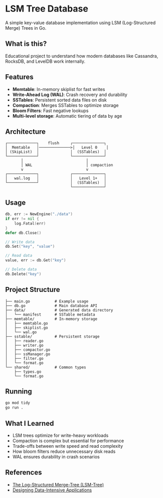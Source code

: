 # LSM Tree Database

A simple key-value database implementation using LSM (Log-Structured Merge) Trees in Go.

## What is this?

Educational project to understand how modern databases like Cassandra, RocksDB, and LevelDB work internally.

## Features

- **Memtable**: In-memory skiplist for fast writes
- **Write-Ahead Log (WAL)**: Crash recovery and durability
- **SSTables**: Persistent sorted data files on disk
- **Compaction**: Merges SSTables to optimize storage
- **Bloom Filters**: Fast negative lookups
- **Multi-level storage**: Automatic tiering of data by age

## Architecture

```
┌─────────────┐    flush     ┌──────────────┐
│  Memtable   │──────────────>│   Level 0    │
│ (SkipList)  │              │  (SSTables)  │
└─────────────┘              └──────────────┘
       │                            │
       │ WAL                        │ compaction
       v                            v
┌─────────────┐              ┌──────────────┐
│   wal.log   │              │   Level 1+   │
└─────────────┘              │  (SSTables)  │
                             └──────────────┘
```

## Usage

```go
db, err := NewEngine("./data")
if err != nil {
    log.Fatal(err)
}
defer db.Close()

// Write data
db.Set("key", "value")

// Read data
value, err := db.Get("key")

// Delete data
db.Delete("key")
```

## Project Structure

```
├── main.go           # Example usage
├── db.go             # Main database API
├── data/             # Generated data directory
│   └── manifest      # SSTable metadata
├── memtable/         # In-memory storage
│   ├── memtable.go
│   ├── skiplist.go
│   └── wal.go
├── sstable/          # Persistent storage
│   ├── reader.go
│   ├── writer.go
│   ├── compactor.go
│   ├── ssManager.go
│   ├── filter.go
│   └── format.go
└── shared/           # Common types
    ├── types.go
    └── format.go
```

## Running

```bash
go mod tidy
go run .
```

## What I Learned

- LSM trees optimize for write-heavy workloads
- Compaction is complex but essential for performance
- Trade-offs between write speed and read complexity
- How bloom filters reduce unnecessary disk reads
- WAL ensures durability in crash scenarios

## References

- [The Log-Structured Merge-Tree (LSM-Tree)](http://citeseerx.ist.psu.edu/viewdoc/summary?doi=10.1.1.44.2782)
- [Designing Data-Intensive Applications](https://dataintensive.net/)
